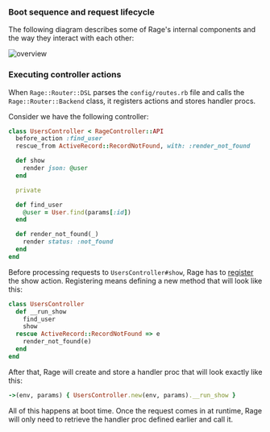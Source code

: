 ### Boot sequence and request lifecycle

The following diagram describes some of Rage's internal components and the way they interact with each other:

![overview](https://github.com/rage-rb/rage/assets/2270393/0d45bbe3-622c-4b17-b8d8-552c567fecb3)

### Executing controller actions

When `Rage::Router::DSL` parses the `config/routes.rb` file and calls the `Rage::Router::Backend` class, it registers actions and stores handler procs.

Consider we have the following controller:

```ruby
class UsersController < RageController::API
  before_action :find_user
  rescue_from ActiveRecord::RecordNotFound, with: :render_not_found

  def show
    render json: @user
  end

  private

  def find_user
    @user = User.find(params[:id])
  end

  def render_not_found(_)
    render status: :not_found
  end
end
```

Before processing requests to `UsersController#show`, Rage has to [register](https://github.com/rage-rb/rage/blob/master/lib/rage/controller/api.rb#L11) the show action. Registering means defining a new method that will look like this:

```ruby
class UsersController
  def __run_show
    find_user
    show
  rescue ActiveRecord::RecordNotFound => e
    render_not_found(e)
  end
end
```

After that, Rage will create and store a handler proc that will look exactly like this:

```ruby
->(env, params) { UsersController.new(env, params).__run_show }
```

All of this happens at boot time. Once the request comes in at runtime, Rage will only need to retrieve the handler proc defined earlier and call it.
